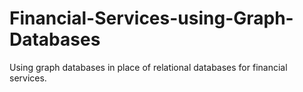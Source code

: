 # Financial-Services-using-Graph-Databases
Using graph databases in place of relational databases for financial services.
